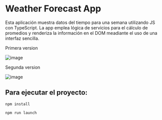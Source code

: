 # Weather Forecast App

Esta aplicación muestra datos del tiempo para una semana utilizando JS con TypeScript. La app emplea lógica de servicios para el cálculo de promedios y renderiza la información en el DOM meadiante el uso de una interfaz sencilla.

Primera version

![image](https://github.com/user-attachments/assets/45ce8664-0150-4c81-9135-97c93088fce2)

Segunda version

![image](https://github.com/user-attachments/assets/71f2ad14-5073-4ed1-ba38-da684816dcc0)


## Para ejecutar el proyecto:

``npm install``

``npm run launch``

